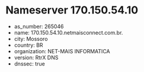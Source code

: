 # Nameserver 170.150.54.10

* as_number: 265046
* name: 170.150.54.10.netmaisconnect.com.br.
* city: Mossoro
* country: BR
* organization: NET-MAIS INFORMATICA
* version: RtrX DNS
* dnssec: true
